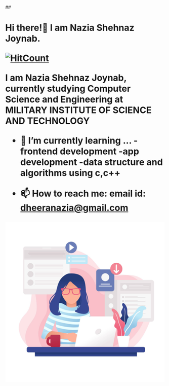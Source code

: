 
##<h1>Hi there!👋 I am Nazia Shehnaz Joynab.

  
[![HitCount](http://hits.dwyl.com/Geek-a-Byte/Geek-a-Byte.svg)](http://hits.dwyl.com/Geek-a-Byte/Geek-a-Byte)

I am Nazia Shehnaz Joynab,
currently studying Computer Science and Engineering at MILITARY INSTITUTE OF SCIENCE AND TECHNOLOGY


- 🌱 I’m currently learning ...
-frontend development
-app development 
-data structure and algorithms using c,c++  




- 📫 How to reach me:
email id: dheeranazia@gmail.com


![GitHub Logo](./femaledeveloper.jpg)

